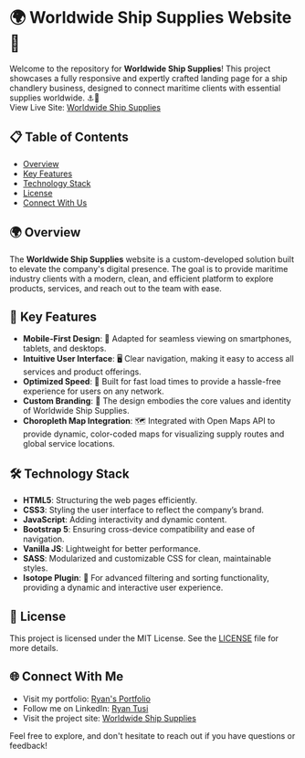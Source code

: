 # 🌍 Worldwide Ship Supplies Website 🚢

Welcome to the repository for **Worldwide Ship Supplies**! This project showcases a fully responsive and expertly crafted landing page for a ship chandlery business, designed to connect maritime clients with essential supplies worldwide. ⚓🌊  
View Live Site: [Worldwide Ship Supplies](https://worldwideshipsupplies.com)

## 📋 Table of Contents
- [Overview](#overview)
- [Key Features](#key-features)
- [Technology Stack](#technology-stack)
- [License](#license)
- [Connect With Us](#connect-with-us)

## 🌍 Overview
The **Worldwide Ship Supplies** website is a custom-developed solution built to elevate the company's digital presence. The goal is to provide maritime industry clients with a modern, clean, and efficient platform to explore products, services, and reach out to the team with ease.

## 🌟 Key Features
- **Mobile-First Design**: 📱 Adapted for seamless viewing on smartphones, tablets, and desktops.
- **Intuitive User Interface**: 🖥️ Clear navigation, making it easy to access all services and product offerings.
- **Optimized Speed**: 🚀 Built for fast load times to provide a hassle-free experience for users on any network.
- **Custom Branding**: 🎨 The design embodies the core values and identity of Worldwide Ship Supplies.
- **Choropleth Map Integration**: 🗺️ Integrated with Open Maps API to provide dynamic, color-coded maps for visualizing supply routes and global service locations.

## 🛠 Technology Stack
- **HTML5**: Structuring the web pages efficiently.
- **CSS3**: Styling the user interface to reflect the company’s brand.
- **JavaScript**: Adding interactivity and dynamic content.
- **Bootstrap 5**: Ensuring cross-device compatibility and ease of navigation.
- **Vanilla JS**: Lightweight for better performance.
- **SASS**: Modularized and customizable CSS for clean, maintainable styles.
- **Isotope Plugin**: 🧩 For advanced filtering and sorting functionality, providing a dynamic and interactive user experience.

## 📄 License
This project is licensed under the MIT License. See the [LICENSE](LICENSE) file for more details.

## 🌐 Connect With Me
- Visit my portfolio: [Ryan's Portfolio](https:/ryantusi.netlfiy.app)
- Follow me on LinkedIn: [Ryan Tusi](https://linkedin.com/ryantusi)
- Visit the project site: [Worldwide Ship Supplies](https://worldwideshipsupplies.com)

Feel free to explore, and don't hesitate to reach out if you have questions or feedback!
